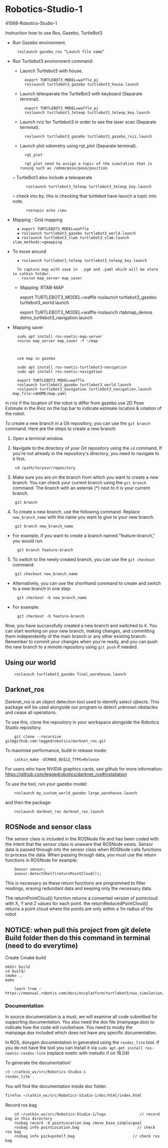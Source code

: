 # Robotics-Studio-1
41068-Robotics-Studio-1



Instruction how to use Ros, Gazebo, TurtleBot3

- Run Gazebo environment.
    
        roslaunch gazebo_ros “Launch file name”

- Run Turtlebot3 environment command:
    - Launch Turtlebot3 with house.
            
            export TURTLEBOT3_MODEL=waffle_pi
            roslaunch turtlebot3_gazebo turtlebot3_house.launch 

    - Launch teleoperate the TurtleBot3 with keyboard (Separate terminal). 
            
            export TURTLEBOT3_MODEL=waffle_pi
            roslaunch turtlebot3_teleop turtlebot3_teleop_key.launch

    - Launch rviz for Turtlebot3 in order to see the laser scan (Separate terminal). 

            roslaunch turtlebot3_gazebo turtlebot3_gazebo_rviz.launch

    - Launch plot odometry using rqt_plot (Separate terminal).

            rqt_plot

            rqt_plot need to assign a topic of the simulation that is runing such as /odom/pose/pose/position

    ◦ TurtleBot3 also include a teleoperate

            roslaunch turtlebot3_teleop turtlebot3_teleop_key.launch
    

    ◦ check imu by. this is checking that turtlebot have launch a topic into note.

            rostopic echo /imu



- Mapping : Grid mapping

        ▪ export TURTLEBOT3_MODEL=waffle
        ▪ roslaunch turtlebot3_gazebo turtlebot3_world.launch
        ▪ roslaunch turtlebot3_slam turtlebot3_slam.launch slam_methods:=gmapping

- To move around

        ▪ roslaunch turtlebot3_teleop turtlebot3_teleop_key.launch

        To capture map with save in  .pgm and .yaml which will be store in catkin folder.
        - rosrun map_server map_saver

    - Mapping :RTAB-MAP

        export TURTLEBOT3_MODEL=waffle
        roslaunch turtlebot3_gazebo
        turtlebot3_world.launch

        export TURTLEBOT3_MODEL=waffle
        roslaunch rtabmap_demos
        demo_turtlebot3_navigation.launch


- Mapping saver

        sudo apt install ros-noetic-map-server
        rosrun map_server map_saver -f ~/map



        use map in gazebo

        sudo apt install ros-noetic-turtlebot3-navigation
        sudo apt install ros-noetic-navigation
        
        export TURTLEBOT3_MODEL=waffle
        roslaunch turtlebot3_gazebo turtlebot3_world.launch
        roslaunch turtlebot3_navigation turtlebot3_navigation.launch map_file:=$HOME/map.yaml

in rviz if the location of the robot is differ from gazebo use 2D Pose Estimate in the Rviz on the top bar to indicate estimate location & rotation of the robot. 

To create a new branch in a Git repository, you can use the `git branch` command. Here are the steps to create a new branch:
1. Open a terminal window.
2. Navigate to the directory of your Git repository using the `cd` command. If you're not already in the repository's directory, you need to navigate to it first.

        cd /path/to/your/repository

3. Make sure you are on the branch from which you want to create a new branch. You can check your current branch using the `git branch` command. The branch with an asterisk (*) next to it is your current branch.

        git branch

4. To create a new branch, use the following command. Replace `new_branch_name` with the name you want to give to your new branch.

        git branch new_branch_name

- For example, if you want to create a branch named "feature-branch," you would run:

        git branch feature-branch

5. To switch to the newly created branch, you can use the `git checkout` command:

        git checkout new_branch_name

- Alternatively, you can use the shorthand command to create and switch to a new branch in one step:

        git checkout -b new_branch_name

- For example:

        git checkout -b feature-branch

Now, you have successfully created a new branch and switched to it. You can start working on your new branch, making changes, and committing them independently of the main branch or any other existing branch. Remember to commit your changes when you're ready, and you can push the new branch to a remote repository using `git push` if needed.



## Using our world 

        roslaunch turtlebot3_gazebo final_warehouse.launch


## Darknet_ros

Darknet_ros is an object detection tool used to identify select ojbects. This package will be used alongside our program to detect unknown obstacles and cease all operations.

To use this, clone the repository in your workspace alongside the Robotics Studio repository.

        git clone --recursive git@github.com:leggedrobotics/darknet_ros.git

To maximise performance, build in release mode:

        catkin_make -DCMAKE_BUILD_TYPE=Release

For users who have NVIDIA graphics cards, see github for more information: https://github.com/leggedrobotics/darknet_ros#installation 

To use the tool, run your gazebo model:

        roslaunch my_custom_world_gazebo large_warehouse.launch 

and then the package:

        roslaunch darknet_ros darknet_ros.launch

## ROSNode and sensor class
The sensor class is included in the ROSNode file and has been coded with the intent that the sensor class is unaware that ROSNode exists. Sensor data is passed through into the sensor class when ROSNode calls functions to process the data. When passing through data, you must use the return functions in ROSNode for example:

        Sensor sensor;
        sensor.detectShelf(returnPointCloud());
        
This is necessary as these return functions are programmed to filter readings, erasing redundant data and keeping only the necessary data.

The returnPointCloud() function returns a converted version of pointcloud with X, Y and Z values for each point. the returnReducedPointCloud() returns  a point cloud where the points are only within a 1m radius of the robot


## NOTICE: when pull this project from git delete Build folder then do this command in terminal (need to do everytime)
Create Cmake build

    mkdir build
    cd build/
    cmake ..
    make

        learn from : https://emanual.robotis.com/docs/en/platform/turtlebot3/nav_simulation/


### Documentation

In source documentation is a must, we will examine all code submitted for supporting documentation. You also need the dox file (mainpage.dox) to indicate how the code will run/behave. You need to modiy the mainpage.dox included which does not have any specific documentation.

In ROS, doxygen documentation in generated using the `rosdoc_lite` tool. If you do not have the tool you can install it via `sudo apt-get install ros-noetic-rosdoc-lite` (replace noetic with melodic if on 18.04)

To generate the documentation'

```bash
cd ~/catkin_ws/src/Robotics-Studio-1
rosdoc_lite .
```

You will find the documentation inside doc folder.

```bash
firefox ~/catkin_ws/src/Robotics-Studio-1/doc/html/index.html 
```



Record ros bag 
        
        cd ~/catkin_ws/src/Robotics-Studio-1/logs               // record bag in this directory
        rosbag record -O pointLocation.bag /move_base_simple/goal
        rosbag info pointLocation.bag                          // check ros bag
        rosbag info pickupshelf.bag                          // check ros bag
